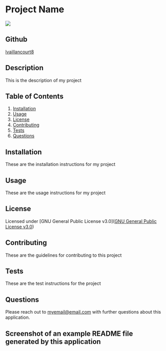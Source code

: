 # Project Name

<img src="https://img.shields.io/badge/Apache%20License%202.0-License-green.svg">

## Github
[lvaillancourt8](https://github.com/lvaillancourt8/)

## Description
This is the description of my project

## Table of Contents

1. [Installation](#installation)
2. [Usage](#usage)
3. [License](#license)
4. [Contributing](#contributing)
5. [Tests](#tests)
6. [Questions](#tests)

## Installation <a name="installation"></a>
These are the installation instructions for my project


## Usage <a name="usage"></a>
These are the usage instructions for my project


## License <a name="license"></a>
Licensed under [GNU General Public License v3.0]([GNU General Public License v3.0]('https://www.gnu.org/licenses/gpl-3.0.en.html'))

## Contributing <a name="contributing"></a>
These are the guidelines for contributing to this project

## Tests <a name="tests"></a>
These are the test instructions for the project

## Questions <a name="questions"></a>
Please reach out to myemail@email.com with further questions about this application.

## Screenshot of an example README file generated by this application
